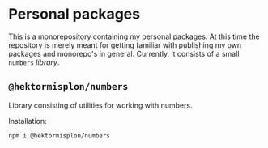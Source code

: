 # Personal packages

This is a monorepository containing my personal packages.  At this time the
repository is merely meant for getting familiar with publishing my own packages
and monorepo's in general.  Currently, it consists of a small `numbers`
*library*.

## `@hektormisplon/numbers`

Library consisting of utilities for working with numbers.

Installation:

`npm i @hektormisplon/numbers`

